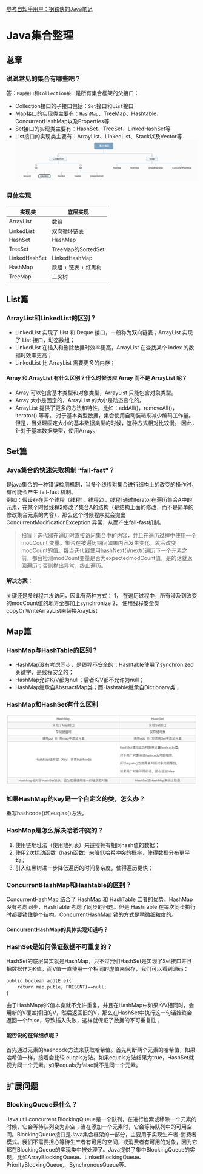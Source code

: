 [参考自知乎用户：钢铁侠的Java笔记](https://zhuanlan.zhihu.com/p/82714518)
# Java集合整理
## 总章
### 说说常见的集合有哪些吧？
答：`Map接口`和`Collection接口`是所有集合框架的父接口：

- Collection接口的子接口包括：`Set`接口和`List`接口  
- Map接口的实现类主要有：`HashMap`、TreeMap、Hashtable、ConcurrentHashMap以及Properties等  
- Set接口的实现类主要有：HashSet、TreeSet、LinkedHashSet等  
- List接口的实现类主要有：ArrayList、LinkedList、Stack以及Vector等
![](../image/Collection.png)
### 具体实现
实现类 | 底层实现
---|---
ArrayList| 数组
LinkedList | 双向循环链表
HashSet | HashMap
TreeSet | TreeMap的SortedSet
LinkedHashSet | LinkedHashMap
HashMap | 数组 + 链表 + 红黑树
TreeMap | 二叉树

## List篇
### ArrayList和LinkedList的区别？
- LinkedList 实现了 List 和 Deque 接口，一般称为双向链表；ArrayList 实现了 List 接口，动态数组；
- LinkedList 在插入和删除数据时效率更高，ArrayList 在查找某个 index 的数据时效率更高；
- LinkedList 比 ArrayList 需要更多的内存；
#### Array 和 ArrayList 有什么区别？什么时候该应 Array 而不是 ArrayList 呢？
- Array 可以包含基本类型和对象类型，ArrayList 只能包含对象类型。
- Array 大小是固定的，ArrayList 的大小是动态变化的。
- ArrayList 提供了更多的方法和特性，比如：addAll()，removeAll()，iterator() 等等。
对于基本类型数据，集合使用自动装箱来减少编码工作量。但是，当处理固定大小的基本数据类型的时候，这种方式相对比较慢。
因此，针对于基本数据类型，使用Array。

## Set篇
### Java集合的快速失败机制 “fail-fast”？
是java集合的一种错误检测机制，当多个线程对集合进行结构上的改变的操作时，有可能会产生 fail-fast 机制。  
例如：假设存在两个线程（线程1、线程2），线程1通过Iterator在遍历集合A中的元素，在某个时候线程2修改了集合A的结构（是结构上面的修改，而不是简单的修改集合元素的内容），那么这个时候程序就会抛出 ConcurrentModificationException 异常，从而产生fail-fast机制。
> 扫盲：迭代器在遍历时直接访问集合中的内容，并且在遍历过程中使用一个 modCount 变量。集合在被遍历期间如果内容发生变化，就会改变modCount的值。每当迭代器使用hashNext()/next()遍历下一个元素之前，都会检测modCount变量是否为expectedmodCount值，是的话就返回遍历；否则抛出异常，终止遍历。
#### 解决方案：
关键还是多线程并发访问，因此有两种方式：
1， 在遍历过程中，所有涉及到改变的modCount值的地方全部加上synchronize
2， 使用线程安全类copyOnWriteArrayList来替换ArayList

## Map篇
### HashMap与HashTable的区别？
- HashMap没有考虑同步，是线程不安全的；Hashtable使用了synchronized关键字，是线程安全的；
- HashMap允许K/V都为null；后者K/V都不允许为null；
- HashMap继承自AbstractMap类；而Hashtable继承自Dictionary类；
### HashMap和HashSet有什么区别
![](../image/hashSet.jpg)
### 如果HashMap的key是一个自定义的类，怎么办？
重写hashcode()和euqlas()方法。
###  HashMap是怎么解决哈希冲突的？
1. 使用链地址法（使用散列表）来链接拥有相同hash值的数据；  
2. 使用2次扰动函数（hash函数）来降低哈希冲突的概率，使得数据分布更平均；  
3. 引入红黑树进一步降低遍历的时间复杂度，使得遍历更快；
### ConcurrentHashMap和Hashtable的区别？
ConcurrentHashMap 结合了 HashMap 和 HashTable 二者的优势。HashMap 没有考虑同步，HashTable 考虑了同步的问题。但是 HashTable 在每次同步执行时都要锁住整个结构。ConcurrentHashMap 锁的方式是稍微细粒度的。
####   ConcurrentHashMap的具体实现知道吗？
### HashSet是如何保证数据不可重复的？
HashSet的底层其实就是HashMap，只不过我们HashSet是实现了Set接口并且把数据作为K值，而V值一直使用一个相同的虚值来保存，我们可以看到源码：
```
public boolean add(E e){
    return map.put(e, PRESENT)==null;    
}

``` 
由于HashMap的K值本身就不允许重复，并且在HashMap中如果K/V相同时，会用新的V覆盖掉旧的V，然后返回旧的V，那么在HashSet中执行这一句话始终会返回一个false，导致插入失败，这样就保证了数据的不可重复性；
#### 能否说的在详细点呢？
首先通过元素的hashcode方法来获取哈希值。首先判断两个元素的哈希值，如果哈希值一样，接着会比较
euqals方法。如果equals方法结果为true，HashSet就视为同一个元素。如果equals为false就不是同一个元素。

## 扩展问题
### BlockingQueue是什么？
Java.util.concurrent.BlockingQueue是一个队列，在进行检索或移除一个元素的时候，它会等待队列变为非空；当在添加一个元素时，它会等待队列中的可用空间。BlockingQueue接口是Java集合框架的一部分，主要用于实现生产者-消费者模式。我们不需要担心等待生产者有可用的空间，或消费者有可用的对象，因为它都在BlockingQueue的实现类中被处理了。Java提供了集中BlockingQueue的实现，比如ArrayBlockingQueue、LinkedBlockingQueue、PriorityBlockingQueue,、SynchronousQueue等。